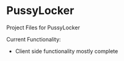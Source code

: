# PussyLocker
Project Files for PussyLocker

Current Functionality:
- Client side functionality mostly complete
